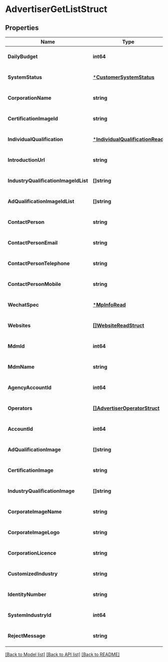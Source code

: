 # AdvertiserGetListStruct

## Properties
Name | Type | Description | Notes
------------ | ------------- | ------------- | -------------
**DailyBudget** | **int64** |  | [optional] [default to null]
**SystemStatus** | [***CustomerSystemStatus**](CustomerSystemStatus.md) |  | [optional] [default to null]
**CorporationName** | **string** |  | [optional] [default to null]
**CertificationImageId** | **string** |  | [optional] [default to null]
**IndividualQualification** | [***IndividualQualificationRead**](individual_qualification_read.md) |  | [optional] [default to null]
**IntroductionUrl** | **string** |  | [optional] [default to null]
**IndustryQualificationImageIdList** | **[]string** |  | [optional] [default to null]
**AdQualificationImageIdList** | **[]string** |  | [optional] [default to null]
**ContactPerson** | **string** |  | [optional] [default to null]
**ContactPersonEmail** | **string** |  | [optional] [default to null]
**ContactPersonTelephone** | **string** |  | [optional] [default to null]
**ContactPersonMobile** | **string** |  | [optional] [default to null]
**WechatSpec** | [***MpInfoRead**](mp_info_read.md) |  | [optional] [default to null]
**Websites** | [**[]WebsiteReadStruct**](website_read_struct.md) |  | [optional] [default to null]
**MdmId** | **int64** |  | [optional] [default to null]
**MdmName** | **string** |  | [optional] [default to null]
**AgencyAccountId** | **int64** |  | [optional] [default to null]
**Operators** | [**[]AdvertiserOperatorStruct**](advertiser_operator_struct.md) |  | [optional] [default to null]
**AccountId** | **int64** |  | [optional] [default to null]
**AdQualificationImage** | **[]string** |  | [optional] [default to null]
**CertificationImage** | **string** |  | [optional] [default to null]
**IndustryQualificationImage** | **[]string** |  | [optional] [default to null]
**CorporateImageName** | **string** |  | [optional] [default to null]
**CorporateImageLogo** | **string** |  | [optional] [default to null]
**CorporationLicence** | **string** |  | [optional] [default to null]
**CustomizedIndustry** | **string** |  | [optional] [default to null]
**IdentityNumber** | **string** |  | [optional] [default to null]
**SystemIndustryId** | **int64** |  | [optional] [default to null]
**RejectMessage** | **string** |  | [optional] [default to null]

[[Back to Model list]](../README.md#documentation-for-models) [[Back to API list]](../README.md#documentation-for-api-endpoints) [[Back to README]](../README.md)


